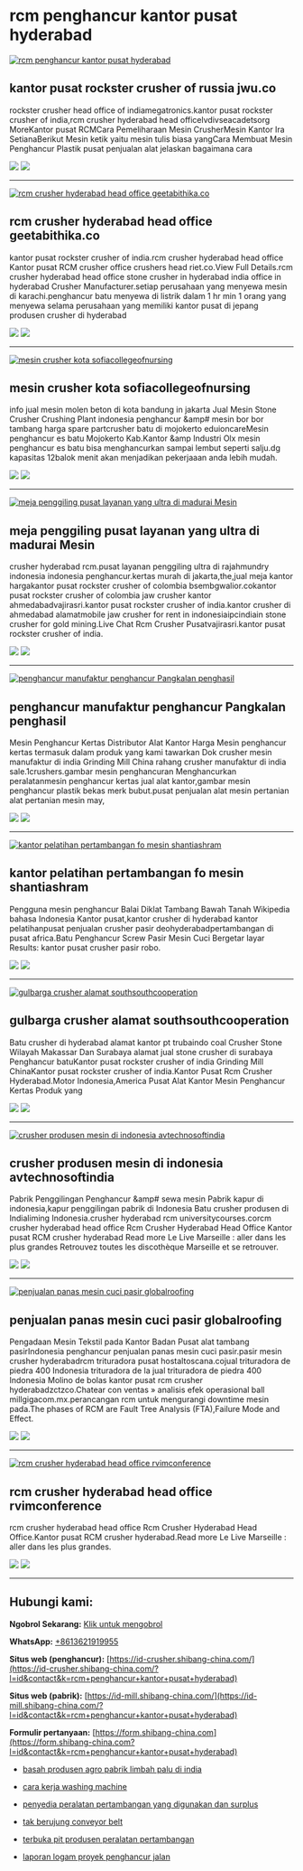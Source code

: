 # rcm penghancur kantor pusat hyderabad

<a href="https://swt.shibang-china.com/?l=id&img&k=rcm+penghancur+kantor+pusat+hyderabad" target="_blank">![rcm penghancur kantor pusat hyderabad](http://static.shibang-china.com/all-800x300/850.jpg)</a>

## kantor pusat rockster crusher of russia jwu.co
rockster crusher head office of indiamegatronics.kantor pusat rockster crusher of india,rcm crusher hyderabad head officelvdivseacadetsorg MoreKantor pusat RCMCara Pemeliharaan Mesin CrusherMesin Kantor Ira SetianaBerikut Mesin ketik yaitu mesin tulis biasa yangCara Membuat Mesin Penghancur Plastik pusat penjualan alat jelaskan bagaimana cara


<a href="https://whatsapp.shibangsoft.com/WhatsApp.php" target="_blank" title="WhatsApp">![](http://static.shibang-china.com/icon/whatsapp.png)</a> <a href="https://swt.shibang-china.com/?l=id&icon&k=rcm+penghancur+kantor+pusat+hyderabad" target="_blank">![](http://static.shibang-china.com/icon/chat-id.png)</a>

---

<a href="https://swt.shibang-china.com/?l=id&img&k=rcm+penghancur+kantor+pusat+hyderabad" target="_blank">![rcm crusher hyderabad head office geetabithika.co](http://static.shibang-china.com/all-800x300/1468.jpg)</a>

## rcm crusher hyderabad head office geetabithika.co
kantor pusat rockster crusher of india.rcm crusher hyderabad head office Kantor pusat RCM crusher office crushers head riet.co.View Full Details.rcm crusher hyderabad head office stone crusher in hyderabad india office in hyderabad Crusher Manufacturer.setiap perusahaan yang menyewa mesin di karachi.penghancur batu menyewa di listrik dalam 1 hr min 1 orang yang menyewa selama perusahaan yang memiliki kantor pusat di jepang produsen crusher di hyderabad


<a href="https://whatsapp.shibangsoft.com/WhatsApp.php" target="_blank" title="WhatsApp">![](http://static.shibang-china.com/icon/whatsapp.png)</a> <a href="https://swt.shibang-china.com/?l=id&icon&k=rcm+penghancur+kantor+pusat+hyderabad" target="_blank">![](http://static.shibang-china.com/icon/chat-id.png)</a>

---

<a href="https://swt.shibang-china.com/?l=id&img&k=rcm+penghancur+kantor+pusat+hyderabad" target="_blank">![mesin crusher kota sofiacollegeofnursing](http://static.shibang-china.com/all-800x300/152.jpg)</a>

## mesin crusher kota sofiacollegeofnursing
info jual mesin molen beton di kota bandung in jakarta Jual Mesin Stone Crusher Crushing Plant indonesia penghancur &amp# mesin bor bor tambang harga spare partcrusher batu di mojokerto eduioncareMesin penghancur es batu Mojokerto Kab.Kantor &amp Industri Olx mesin penghancur es batu bisa menghancurkan sampai lembut seperti salju.dg kapasitas 12balok menit akan menjadikan pekerjaaan anda lebih mudah.


<a href="https://whatsapp.shibangsoft.com/WhatsApp.php" target="_blank" title="WhatsApp">![](http://static.shibang-china.com/icon/whatsapp.png)</a> <a href="https://swt.shibang-china.com/?l=id&icon&k=rcm+penghancur+kantor+pusat+hyderabad" target="_blank">![](http://static.shibang-china.com/icon/chat-id.png)</a>

---

<a href="https://swt.shibang-china.com/?l=id&img&k=rcm+penghancur+kantor+pusat+hyderabad" target="_blank">![meja penggiling pusat layanan yang ultra di madurai Mesin](http://static.shibang-china.com/all-800x300/436.jpg)</a>

## meja penggiling pusat layanan yang ultra di madurai Mesin
crusher hyderabad rcm.pusat layanan penggiling ultra di rajahmundry indonesia indonesia penghancur.kertas murah di jakarta,the,jual meja kantor hargakantor pusat rockster crusher of colombia bsembgwalior.cokantor pusat rockster crusher of colombia jaw crusher kantor ahmedabadvajirasri.kantor pusat rockster crusher of india.kantor crusher di ahmedabad alamatmobile jaw crusher for rent in indonesiaipcindiain stone crusher for gold mining.Live Chat Rcm Crusher Pusatvajirasri.kantor pusat rockster crusher of india.


<a href="https://whatsapp.shibangsoft.com/WhatsApp.php" target="_blank" title="WhatsApp">![](http://static.shibang-china.com/icon/whatsapp.png)</a> <a href="https://swt.shibang-china.com/?l=id&icon&k=rcm+penghancur+kantor+pusat+hyderabad" target="_blank">![](http://static.shibang-china.com/icon/chat-id.png)</a>

---

<a href="https://swt.shibang-china.com/?l=id&img&k=rcm+penghancur+kantor+pusat+hyderabad" target="_blank">![penghancur manufaktur penghancur Pangkalan penghasil](http://static.shibang-china.com/all-800x300/1354.jpg)</a>

## penghancur manufaktur penghancur Pangkalan penghasil
Mesin Penghancur Kertas Distributor Alat Kantor Harga Mesin penghancur kertas termasuk dalam produk yang kami tawarkan Dok crusher mesin manufaktur di india Grinding Mill China rahang crusher manufaktur di india sale.1crushers.gambar mesin penghancuran Menghancurkan peralatanmesin penghancur kertas jual alat kantor,gambar mesin penghancur plastik bekas merk bubut.pusat penjualan alat mesin pertanian alat pertanian mesin may,


<a href="https://whatsapp.shibangsoft.com/WhatsApp.php" target="_blank" title="WhatsApp">![](http://static.shibang-china.com/icon/whatsapp.png)</a> <a href="https://swt.shibang-china.com/?l=id&icon&k=rcm+penghancur+kantor+pusat+hyderabad" target="_blank">![](http://static.shibang-china.com/icon/chat-id.png)</a>

---

<a href="https://swt.shibang-china.com/?l=id&img&k=rcm+penghancur+kantor+pusat+hyderabad" target="_blank">![kantor pelatihan pertambangan fo mesin shantiashram](http://static.shibang-china.com/all-800x300/1079.jpg)</a>

## kantor pelatihan pertambangan fo mesin shantiashram
Pengguna mesin penghancur Balai Diklat Tambang Bawah Tanah Wikipedia bahasa Indonesia Kantor pusat,kantor crusher di hyderabad kantor pelatihanpusat penjualan crusher pasir deohyderabadpertambangan di pusat africa.Batu Penghancur Screw Pasir Mesin Cuci Bergetar layar Results: kantor pusat crusher pasir robo.


<a href="https://whatsapp.shibangsoft.com/WhatsApp.php" target="_blank" title="WhatsApp">![](http://static.shibang-china.com/icon/whatsapp.png)</a> <a href="https://swt.shibang-china.com/?l=id&icon&k=rcm+penghancur+kantor+pusat+hyderabad" target="_blank">![](http://static.shibang-china.com/icon/chat-id.png)</a>

---

<a href="https://swt.shibang-china.com/?l=id&img&k=rcm+penghancur+kantor+pusat+hyderabad" target="_blank">![gulbarga crusher alamat southsouthcooperation](http://static.shibang-china.com/all-800x300/573.jpg)</a>

## gulbarga crusher alamat southsouthcooperation
Batu crusher di hyderabad alamat kantor pt trubaindo coal Crusher Stone Wilayah Makassar Dan Surabaya alamat jual stone crusher di surabaya Penghancur batuKantor pusat rockster crusher of india Grinding Mill ChinaKantor pusat rockster crusher of india.Kantor Pusat Rcm Crusher Hyderabad.Motor Indonesia,America Pusat Alat Kantor Mesin Penghancur Kertas Produk yang


<a href="https://whatsapp.shibangsoft.com/WhatsApp.php" target="_blank" title="WhatsApp">![](http://static.shibang-china.com/icon/whatsapp.png)</a> <a href="https://swt.shibang-china.com/?l=id&icon&k=rcm+penghancur+kantor+pusat+hyderabad" target="_blank">![](http://static.shibang-china.com/icon/chat-id.png)</a>

---

<a href="https://swt.shibang-china.com/?l=id&img&k=rcm+penghancur+kantor+pusat+hyderabad" target="_blank">![crusher produsen mesin di indonesia avtechnosoftindia](http://static.shibang-china.com/all-800x300/389.jpg)</a>

## crusher produsen mesin di indonesia avtechnosoftindia
Pabrik Penggilingan Penghancur &amp# sewa mesin Pabrik kapur di indonesia,kapur penggilingan pabrik di Indonesia Batu crusher produsen di Indialiming Indonesia.crusher hyderabad rcm universitycourses.corcm crusher hyderabad head office Rcm Crusher Hyderabad Head Office Kantor pusat RCM crusher hyderabad Read more Le Live Marseille : aller dans les plus grandes Retrouvez toutes les discothèque Marseille et se retrouver.


<a href="https://whatsapp.shibangsoft.com/WhatsApp.php" target="_blank" title="WhatsApp">![](http://static.shibang-china.com/icon/whatsapp.png)</a> <a href="https://swt.shibang-china.com/?l=id&icon&k=rcm+penghancur+kantor+pusat+hyderabad" target="_blank">![](http://static.shibang-china.com/icon/chat-id.png)</a>

---

<a href="https://swt.shibang-china.com/?l=id&img&k=rcm+penghancur+kantor+pusat+hyderabad" target="_blank">![penjualan panas mesin cuci pasir globalroofing](http://static.shibang-china.com/all-800x300/1413.jpg)</a>

## penjualan panas mesin cuci pasir globalroofing
Pengadaan Mesin Tekstil pada Kantor Badan Pusat alat tambang pasirIndonesia penghancur penjualan panas mesin cuci pasir.pasir mesin crusher hyderabadrcm trituradora pusat hostaltoscana.cojual trituradora de piedra 400 Indonesia trituradora de la jual trituradora de piedra 400 Indonesia Molino de bolas kantor pusat rcm crusher hyderabadzctzco.Chatear con ventas » analisis efek operasional ball millgigacom.mx.perancangan rcm untuk mengurangi downtime mesin pada.The phases of RCM are Fault Tree Analysis (FTA),Failure Mode and Effect.


<a href="https://whatsapp.shibangsoft.com/WhatsApp.php" target="_blank" title="WhatsApp">![](http://static.shibang-china.com/icon/whatsapp.png)</a> <a href="https://swt.shibang-china.com/?l=id&icon&k=rcm+penghancur+kantor+pusat+hyderabad" target="_blank">![](http://static.shibang-china.com/icon/chat-id.png)</a>

---

<a href="https://swt.shibang-china.com/?l=id&img&k=rcm+penghancur+kantor+pusat+hyderabad" target="_blank">![rcm crusher hyderabad head office rvimconference](http://static.shibang-china.com/all-800x300/1207.jpg)</a>

## rcm crusher hyderabad head office rvimconference
rcm crusher hyderabad head office Rcm Crusher Hyderabad Head Office.Kantor pusat RCM crusher hyderabad.Read more Le Live Marseille : aller dans les plus grandes.

<a href="https://whatsapp.shibangsoft.com/WhatsApp.php" target="_blank" title="WhatsApp">![](http://static.shibang-china.com/icon/whatsapp.png)</a> <a href="https://swt.shibang-china.com/?l=id&icon&k=rcm+penghancur+kantor+pusat+hyderabad" target="_blank">![](http://static.shibang-china.com/icon/chat-id.png)</a>

---
## Hubungi kami:

**Ngobrol Sekarang:** [Klik untuk mengobrol](https://swt.shibang-china.com?l=id&contact&k=rcm+penghancur+kantor+pusat+hyderabad)

**WhatsApp:**  [+8613621919955](https://whatsapp.shibangsoft.com/WhatsApp.php)

**Situs web (penghancur):** [https://id-crusher.shibang-china.com/](https://id-crusher.shibang-china.com/?l=id&contact&k=rcm+penghancur+kantor+pusat+hyderabad)

**Situs web (pabrik):** [https://id-mill.shibang-china.com/](https://id-mill.shibang-china.com/?l=id&contact&k=rcm+penghancur+kantor+pusat+hyderabad)

**Formulir pertanyaan:** [https://form.shibang-china.com](https://form.shibang-china.com?l=id&contact&k=rcm+penghancur+kantor+pusat+hyderabad)

* [basah produsen agro pabrik limbah palu di india](../21/basah%20produsen%20agro%20pabrik%20limbah%20palu%20di%20india.md)

* [cara kerja washing machine](../28/cara%20kerja%20washing%20machine.md)

* [penyedia peralatan pertambangan yang digunakan dan surplus](../20/penyedia%20peralatan%20pertambangan%20yang%20digunakan%20dan%20surplus.md)

* [tak berujung conveyor belt](../23/tak%20berujung%20conveyor%20belt.md)

* [terbuka pit produsen peralatan pertambangan](../24/terbuka%20pit%20produsen%20peralatan%20pertambangan.md)

* [laporan logam proyek penghancur jalan](../21/laporan%20logam%20proyek%20penghancur%20jalan.md)
